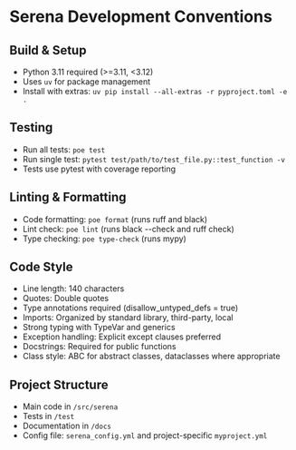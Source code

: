 # Serena Development Conventions

## Build & Setup
- Python 3.11 required (>=3.11, <3.12)
- Uses `uv` for package management
- Install with extras: `uv pip install --all-extras -r pyproject.toml -e .`

## Testing
- Run all tests: `poe test`
- Run single test: `pytest test/path/to/test_file.py::test_function -v`
- Tests use pytest with coverage reporting

## Linting & Formatting
- Code formatting: `poe format` (runs ruff and black)
- Lint check: `poe lint` (runs black --check and ruff check)
- Type checking: `poe type-check` (runs mypy)

## Code Style
- Line length: 140 characters
- Quotes: Double quotes
- Type annotations required (disallow_untyped_defs = true)
- Imports: Organized by standard library, third-party, local
- Strong typing with TypeVar and generics
- Exception handling: Explicit except clauses preferred
- Docstrings: Required for public functions
- Class style: ABC for abstract classes, dataclasses where appropriate

## Project Structure
- Main code in `/src/serena`
- Tests in `/test`
- Documentation in `/docs`
- Config file: `serena_config.yml` and project-specific `myproject.yml`